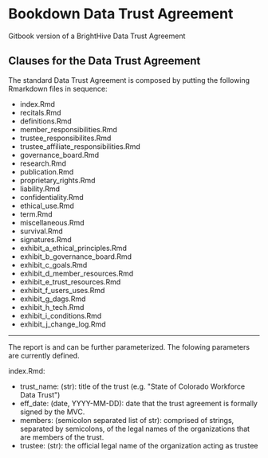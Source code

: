 # Bookdown Data Trust Agreement

Gitbook version of a BrightHive Data Trust Agreement

## Clauses for the Data Trust Agreement

The standard Data Trust Agreement is composed by putting the following Rmarkdown files in sequence:

- index.Rmd
- recitals.Rmd
- definitions.Rmd
- member_responsibilities.Rmd
- trustee_responsibilites.Rmd
- trustee_affiliate_responsibilities.Rmd
- governance_board.Rmd
- research.Rmd
- publication.Rmd
- proprietary_rights.Rmd
- liability.Rmd
- confidentiality.Rmd
- ethical_use.Rmd
- term.Rmd
- miscellaneous.Rmd
- survival.Rmd
- signatures.Rmd
- exhibit_a_ethical_principles.Rmd
- exhibit_b_governance_board.Rmd
- exhibit_c_goals.Rmd
- exhibit_d_member_resources.Rmd
- exhibit_e_trust_resources.Rmd
- exhibit_f_users_uses.Rmd
- exhibit_g_dags.Rmd
- exhibit_h_tech.Rmd
- exhibit_i_conditions.Rmd
- exhibit_j_change_log.Rmd

------

The report is and can be further parameterized. The folowing parameters are currently defined.

index.Rmd:
- trust_name: (str): title of the trust (e.g. "State of Colorado Workforce Data Trust")
- eff_date: (date, YYYY-MM-DD): date that the trust agreement is formally signed by the MVC.
- members: (semicolon separated list of str): comprised of strings, separated by semicolons, of the legal names of the organizations that are members of the trust.
- trustee: (str): the official legal name of the organization acting as trustee